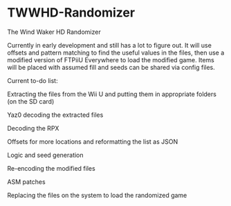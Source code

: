 # TWWHD-Randomizer
The Wind Waker HD Randomizer

Currently in early development and still has a lot to figure out. It will use offsets and pattern matching to find the useful values in the files, then use a modified version of FTPiiU Everywhere to load the modified game. Items will be placed with assumed fill and seeds can be shared via config files.

Current to-do list:

Extracting the files from the Wii U and putting them in appropriate folders (on the SD card)

Yaz0 decoding the extracted files

Decoding the RPX

Offsets for more locations and reformatting the list as JSON

Logic and seed generation

Re-encoding the modified files

ASM patches

Replacing the files on the system to load the randomized game

